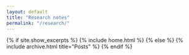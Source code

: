```yaml
---
layout: default
title: "Research notes"
permalink: "/research/"
---
```


{% if site.show_excerpts %}
  {% include home.html %}
{% else %}
  {% include archive.html title="Posts" %}
{% endif %}
